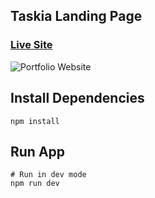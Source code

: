 ## Taskia Landing Page

### [Live Site](https://taskia-two.vercel.app/)

![Portfolio Website](https://i.ibb.co/Tc8CrSS/landingpage.png)

## Install Dependencies

```
npm install
```

## Run App

```
# Run in dev mode
npm run dev

```
